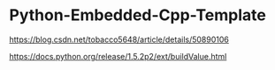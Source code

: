 # Python-Embedded-Cpp-Template

https://blog.csdn.net/tobacco5648/article/details/50890106

https://docs.python.org/release/1.5.2p2/ext/buildValue.html

 
